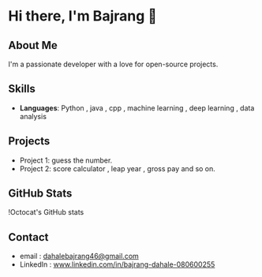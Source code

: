 # Hi there, I'm Bajrang 👋

## About Me
I'm a passionate developer with a love for open-source projects.

## Skills
- **Languages**:  Python , java , cpp , machine learning , deep learning , data analysis 

## Projects
- Project 1: guess the number.
- Project 2: score calculator , leap year , gross pay  and so on.

## GitHub Stats
!Octocat's GitHub stats

## Contact
- email : dahalebajrang46@gmail.com 
- LinkedIn : www.linkedin.com/in/bajrang-dahale-080600255


